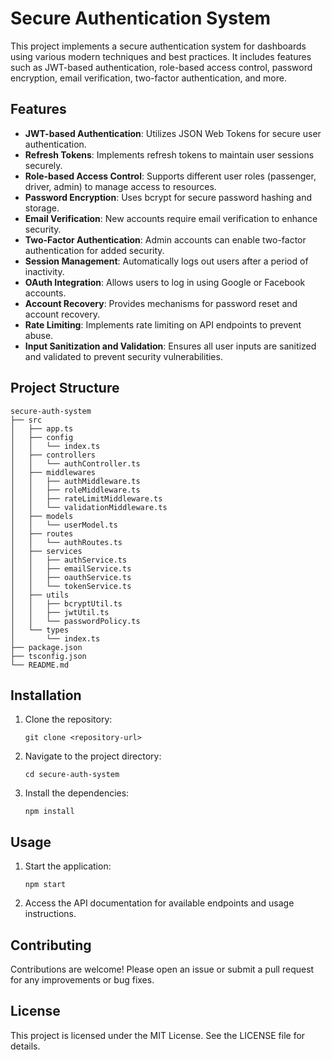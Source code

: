 # Secure Authentication System

This project implements a secure authentication system for dashboards using various modern techniques and best practices. It includes features such as JWT-based authentication, role-based access control, password encryption, email verification, two-factor authentication, and more.

## Features

- **JWT-based Authentication**: Utilizes JSON Web Tokens for secure user authentication.
- **Refresh Tokens**: Implements refresh tokens to maintain user sessions securely.
- **Role-based Access Control**: Supports different user roles (passenger, driver, admin) to manage access to resources.
- **Password Encryption**: Uses bcrypt for secure password hashing and storage.
- **Email Verification**: New accounts require email verification to enhance security.
- **Two-Factor Authentication**: Admin accounts can enable two-factor authentication for added security.
- **Session Management**: Automatically logs out users after a period of inactivity.
- **OAuth Integration**: Allows users to log in using Google or Facebook accounts.
- **Account Recovery**: Provides mechanisms for password reset and account recovery.
- **Rate Limiting**: Implements rate limiting on API endpoints to prevent abuse.
- **Input Sanitization and Validation**: Ensures all user inputs are sanitized and validated to prevent security vulnerabilities.

## Project Structure

```
secure-auth-system
├── src
│   ├── app.ts
│   ├── config
│   │   └── index.ts
│   ├── controllers
│   │   └── authController.ts
│   ├── middlewares
│   │   ├── authMiddleware.ts
│   │   ├── roleMiddleware.ts
│   │   ├── rateLimitMiddleware.ts
│   │   └── validationMiddleware.ts
│   ├── models
│   │   └── userModel.ts
│   ├── routes
│   │   └── authRoutes.ts
│   ├── services
│   │   ├── authService.ts
│   │   ├── emailService.ts
│   │   ├── oauthService.ts
│   │   └── tokenService.ts
│   ├── utils
│   │   ├── bcryptUtil.ts
│   │   ├── jwtUtil.ts
│   │   └── passwordPolicy.ts
│   └── types
│       └── index.ts
├── package.json
├── tsconfig.json
└── README.md
```

## Installation

1. Clone the repository:
   ```
   git clone <repository-url>
   ```
2. Navigate to the project directory:
   ```
   cd secure-auth-system
   ```
3. Install the dependencies:
   ```
   npm install
   ```

## Usage

1. Start the application:
   ```
   npm start
   ```
2. Access the API documentation for available endpoints and usage instructions.

## Contributing

Contributions are welcome! Please open an issue or submit a pull request for any improvements or bug fixes.

## License

This project is licensed under the MIT License. See the LICENSE file for details.